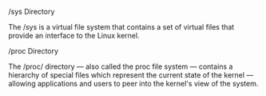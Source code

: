 /sys Directory

The /sys is a virtual file system that contains a set of virtual files that
provide an interface to the Linux kernel.

/proc Directory

The /proc/ directory — also called the proc file system — contains a hierarchy
of special files which represent the current state of the kernel — allowing applications
and users to peer into the kernel's view of the system.


